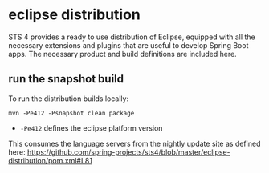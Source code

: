 # eclipse distribution
STS 4 provides a ready to use distribution of Eclipse, equipped with all the necessary extensions and plugins that are useful to develop Spring Boot apps.
The necessary product and build definitions are included here.

## run the snapshot build
To run the distribution builds locally:

`mvn -Pe412 -Psnapshot clean package`

- `-Pe412` defines the eclipse platform version

This consumes the language servers from the nightly update site as defined here: https://github.com/spring-projects/sts4/blob/master/eclipse-distribution/pom.xml#L81

